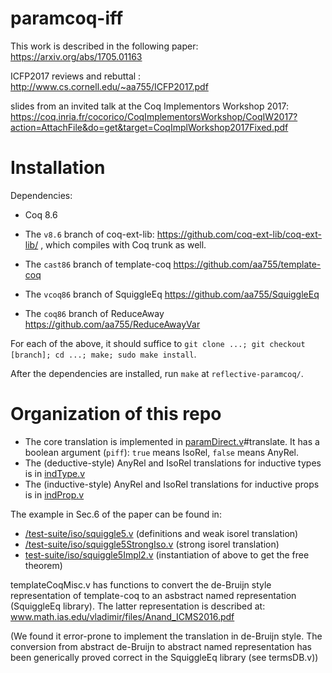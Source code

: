 # paramcoq-iff


This work is described in the following paper: https://arxiv.org/abs/1705.01163

ICFP2017 reviews and rebuttal : http://www.cs.cornell.edu/~aa755/ICFP2017.pdf

slides from an invited talk at the Coq Implementors Workshop 2017: https://coq.inria.fr/cocorico/CoqImplementorsWorkshop/CoqIW2017?action=AttachFile&do=get&target=CoqImplWorkshop2017Fixed.pdf



# Installation

Dependencies:

- Coq 8.6

- The `v8.6` branch of coq-ext-lib: https://github.com/coq-ext-lib/coq-ext-lib/ , which compiles with Coq trunk as well.

- The `cast86` branch of template-coq https://github.com/aa755/template-coq

- The `vcoq86` branch of SquiggleEq https://github.com/aa755/SquiggleEq

- The `coq86` branch of ReduceAway https://github.com/aa755/ReduceAwayVar

For each of the above, it should suffice to `git clone ...; git checkout [branch]; cd ...; make; sudo make install`.

After the dependencies are installed, run `make` at `reflective-paramcoq/`.

# Organization of this repo

- The core translation is implemented in [paramDirect.v](paramDirect.v)#translate. It has a boolean argument (`piff`): `true` means IsoRel, `false` means AnyRel.
- The (deductive-style) AnyRel and IsoRel translations for inductive types is in [indType.v](indType.v)
- The (inductive-style) AnyRel and IsoRel translations for inductive props is in [indProp.v](indProp.v)

The example in Sec.6 of the paper can be found in:
- [/test-suite/iso/squiggle5.v](/test-suite/iso/squiggle5.v) (definitions and weak isorel translation)
- [/test-suite/iso/squiggle5StrongIso.v](/test-suite/iso/squiggle5StrongIso.v) (strong isorel translation)
- [test-suite/iso/squiggle5Impl2.v](test-suite/iso/squiggle5Impl2.v) (instantiation of above to get the free theorem)

templateCoqMisc.v has functions to convert the de-Bruijn style representation of template-coq to an asbstract named representation (SquiggleEq library). The latter representation is described at:
www.math.ias.edu/vladimir/files/Anand_ICMS2016.pdf

(We found it error-prone to implement the translation in de-Bruijn style. The conversion from abstract de-Bruijn to abstract named representation has been generically proved correct in the SquiggleEq library (see termsDB.v))

